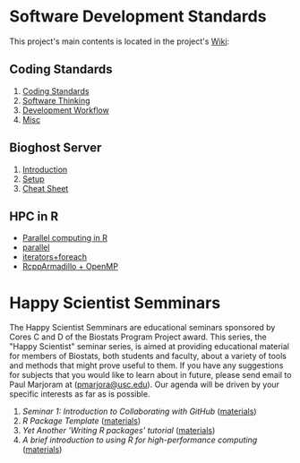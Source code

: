 # Software Development Standards

This project's main contents is located in the project's [Wiki](https://github.com/USCbiostats/CodingStandards/wiki):

## Coding Standards

1.  [Coding Standards](Home#coding-standards)
2.  [Software Thinking](Home#software-thinking)
3.  [Development Workflow](Home#development-workflow)
4.  [Misc](Home#misc)

## Bioghost Server

1.  [Introduction](Biogohst-server#introduction)
2.  [Setup](Biogohst-server#setup)
3.  [Cheat Sheet](Biogohst-server#cheat-sheet)

## HPC in R
    
*   [Parallel computing in R](HPC-in-R#parallel-computing-in-r)  
*   [parallel](HPC-in-R#parallel)
*   [iterators+foreach](HPC-in-R#foreach)
*   [RcppArmadillo + OpenMP](HPC-in-R#rcpparmadillo-and-openmp)

# Happy Scientist Semminars

The Happy Scientist Semminars are educational seminars sponsored by Cores C and D of the Biostats Program Project award. This series, the "Happy Scientist" seminar series, is aimed at providing educational material for members of Biostats, both students and faculty, about a variety of tools and methods that might prove useful to them. If you have any suggestions for subjects that you would like to learn about in future, please send email to Paul Marjoram at (pmarjora@usc.edu). Our agenda will be driven by your specific interests as far as is possible. 

1.  *Seminar 1: Introduction to Collaborating with GitHub* ([materials](https://github.com/USCbiostats/HappyScientist))
3.  *R Package Template* ([materials](https://github.com/USCbiostats/RPackageTemplate))
4.  *Yet Another 'Writing R packages' tutorial* ([materials](happy_scientist/rpkgs))
5.  *A brief introduction to using R for high-performance computing* ([materials](happy_scientist/parallel_computing))

